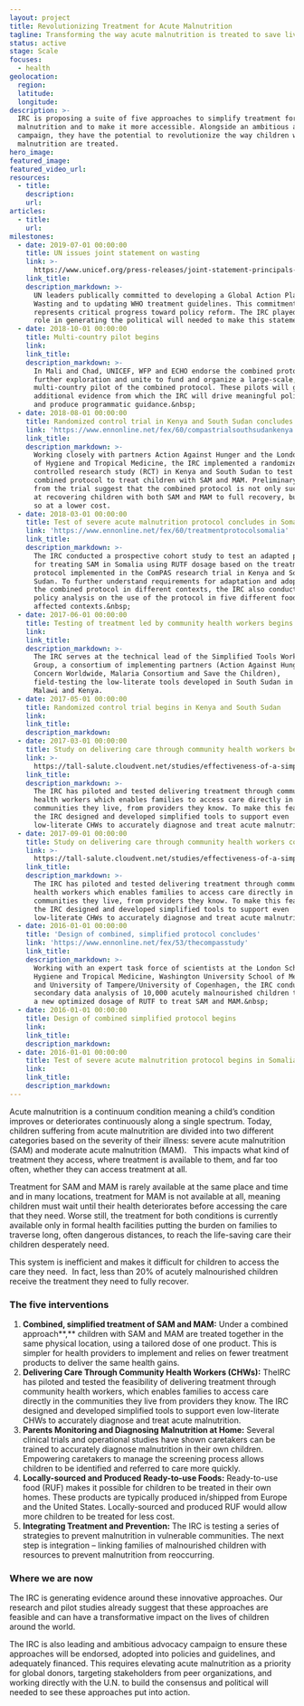 ```yaml
---
layout: project
title: Revolutionizing Treatment for Acute Malnutrition
tagline: Transforming the way acute malnutrition is treated to save lives and cost
status: active
stage: Scale
focuses:
  - health
geolocation:
  region:
  latitude:
  longitude:
description: >-
  IRC is proposing a suite of five approaches to simplify treatment for acute
  malnutrition and to make it more accessible. Alongside an ambitious advocacy
  campaign, they have the potential to revolutionize the way children with acute
  malnutrition are treated.
hero_image:
featured_image:
featured_video_url:
resources:
  - title:
    description:
    url:
articles:
  - title:
    url:
milestones:
  - date: 2019-07-01 00:00:00
    title: UN issues joint statement on wasting
    link: >-
      https://www.unicef.org/press-releases/joint-statement-principals-fao-who-unhcr-unicef-wfp-and-un-ocha
    link_title:
    description_markdown: >-
      UN leaders publically committed to developing a Global Action Plan on
      Wasting and to updating WHO treatment guidelines. This commitment
      represents critical progress toward policy reform. The IRC played a key
      role in generating the political will needed to make this statement.
  - date: 2018-10-01 00:00:00
    title: Multi-country pilot begins
    link:
    link_title:
    description_markdown: >-
      In Mali and Chad, UNICEF, WFP and ECHO endorse the combined protocol for
      further exploration and unite to fund and organize a large-scale,
      multi-country pilot of the combined protocol. These pilots will generate
      additional evidence from which the IRC will drive meaningful policy change
      and produce programmatic guidance.&nbsp;
  - date: 2018-08-01 00:00:00
    title: Randomized control trial in Kenya and South Sudan concludes
    link: 'https://www.ennonline.net/fex/60/compastrialsouthsudankenya'
    link_title:
    description_markdown: >-
      Working closely with partners Action Against Hunger and the London School
      of Hygiene and Tropical Medicine, the IRC implemented a randomized
      controlled research study (RCT) in Kenya and South Sudan to test a
      combined protocol to treat children with SAM and MAM. Preliminary results
      from the trial suggest that the combined protocol is not only successful
      at recovering children with both SAM and MAM to full recovery, but can do
      so at a lower cost.
  - date: 2018-03-01 00:00:00
    title: Test of severe acute malnutrition protocol concludes in Somalia
    link: 'https://www.ennonline.net/fex/60/treatmentprotocolsomalia'
    link_title:
    description_markdown: >-
      The IRC conducted a prospective cohort study to test an adapted protocol
      for treating SAM in Somalia using RUTF dosage based on the treatment
      protocol implemented in the ComPAS research trial in Kenya and South
      Sudan. To further understand requirements for adaptation and adoption of
      the combined protocol in different contexts, the IRC also conducted a
      policy analysis on the use of the protocol in five different food-crisis
      affected contexts.&nbsp;
  - date: 2017-06-01 00:00:00
    title: Testing of treatment led by community health workers begins
    link:
    link_title:
    description_markdown: >-
      The IRC serves at the technical lead of the Simplified Tools Working
      Group, a consortium of implementing partners (Action Against Hunger,
      Concern Worldwide, Malaria Consortium and Save the Children),
      field-testing the low-literate tools developed in South Sudan in Nigeria,
      Malawi and Kenya.
  - date: 2017-05-01 00:00:00
    title: Randomized control trial begins in Kenya and South Sudan
    link:
    link_title:
    description_markdown:
  - date: 2017-03-01 00:00:00
    title: Study on delivering care through community health workers begins
    link: >-
      https://tall-salute.cloudvent.net/studies/effectiveness-of-a-simplified-protocol-for-community-health-workers-to-treat-severe-acute-malnutrition-sam-in-an-emergency-prone-setting/
    link_title:
    description_markdown: >-
      The IRC has piloted and tested delivering treatment through community
      health workers which enables families to access care directly in the
      communities they live, from providers they know. To make this feasible,
      the IRC designed and developed simplified tools to support even
      low-literate CHWs to accurately diagnose and treat acute malnutrition.
  - date: 2017-09-01 00:00:00
    title: Study on delivering care through community health workers concludes
    link: >-
      https://tall-salute.cloudvent.net/studies/effectiveness-of-a-simplified-protocol-for-community-health-workers-to-treat-severe-acute-malnutrition-sam-in-an-emergency-prone-setting/
    link_title:
    description_markdown: >-
      The IRC has piloted and tested delivering treatment through community
      health workers which enables families to access care directly in the
      communities they live, from providers they know. To make this feasible,
      the IRC designed and developed simplified tools to support even
      low-literate CHWs to accurately diagnose and treat acute malnutrition.
  - date: 2016-01-01 00:00:00
    title: 'Design of combined, simplified protocol concludes'
    link: 'https://www.ennonline.net/fex/53/thecompasstudy'
    link_title:
    description_markdown: >-
      Working with an expert task force of scientists at the London School of
      Hygiene and Tropical Medicine, Washington University School of Medicine,
      and University of Tampere/University of Copenhagen, the IRC conducts
      secondary data analysis of 10,000 acutely malnourished children to propose
      a new optimized dosage of RUTF to treat SAM and MAM.&nbsp;
  - date: 2016-01-01 00:00:00
    title: Design of combined simplified protocol begins
    link:
    link_title:
    description_markdown:
  - date: 2016-01-01 00:00:00
    title: Test of severe acute malnutrition protocol begins in Somalia
    link:
    link_title:
    description_markdown:
---
```


Acute malnutrition is a continuum condition meaning a child’s condition improves or deteriorates continuously along a single spectrum. Today, children suffering from acute malnutrition are divided into two different categories based on the severity of their illness: severe acute malnutrition (SAM) and moderate acute malnutrition (MAM). &nbsp; This impacts what kind of treatment they access, where treatment is available to them, and far too often, whether they can access treatment at all.&nbsp;

Treatment for SAM and MAM is rarely available at the same place and time and in many locations, treatment for MAM is not available at all, meaning children must wait until their health deteriorates before accessing the care that they need. Worse still, the treatment for both conditions is currently available only in formal health facilities putting the burden on families to traverse long, often dangerous distances, to reach the life-saving care their children desperately need. &nbsp;

This system is inefficient and makes it difficult for children to access the care they need.&nbsp; In fact, less than 20% of acutely malnourished children receive the treatment they need to fully recover.&nbsp;

### **The five interventions**

1. **Combined, simplified treatment of SAM and MAM:** Under a combined approach**,** children with SAM and MAM are treated together in the same physical location, using a tailored dose of one product. This is simpler for health providers to implement and relies on fewer treatment products to deliver the same health gains.&nbsp;
2. **Delivering Care Through Community Health Workers (CHWs):** TheIRC has piloted and tested the feasibility of delivering treatment through community health workers, which enables families to access care directly in the communities they live from providers they know. The IRC designed and developed simplified tools to support even low-literate CHWs to accurately diagnose and treat acute malnutrition.
3. **Parents Monitoring and Diagnosing Malnutrition at Home:** Several clinical trials and operational studies have shown caretakers can be trained to accurately diagnose malnutrition in their own children. Empowering caretakers to manage the screening process allows children to be identified and referred to care more quickly.
4. **Locally-sourced and Produced Ready-to-use Foods:** Ready-to-use food (RUF) makes it possible for children to be treated in their own homes. These products are typically produced in/shipped from Europe and the United States. Locally-sourced and produced RUF would allow more children to be treated for less cost.
5. **Integrating Treatment and Prevention:** The IRC is testing a series of strategies to prevent malnutrition in vulnerable communities. The next step is integration – linking families of malnourished children with resources to prevent malnutrition from reoccurring.

### **Where we are now**

The IRC is generating evidence around these innovative approaches. Our research and pilot studies already suggest that these approaches are feasible and can have a transformative impact on the lives of children around the world.&nbsp;

The IRC is also leading and ambitious advocacy campaign to ensure these approaches will be endorsed, adopted into policies and guidelines, and adequately financed. This requires elevating acute malnutrition as a priority for global donors, targeting stakeholders from peer organizations, and working directly with the U.N. to build the consensus and political will needed to see these approaches put into action.